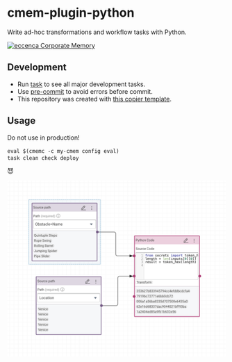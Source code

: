 # cmem-plugin-python

Write ad-hoc transformations and workflow tasks with Python.

[![eccenca Corporate Memory](https://img.shields.io/badge/eccenca-Corporate%20Memory-orange)](https://documentation.eccenca.com)   

## Development

- Run [task](https://taskfile.dev/) to see all major development tasks.
- Use [pre-commit](https://pre-commit.com/) to avoid errors before commit.
- This repository was created with [this copier template](https://github.com/eccenca/cmem-plugin-template).

## Usage

Do not use in production!

```
eval $(cmemc -c my-cmem config eval)
task clean check deploy
```

😈

![Usage](./usage.png)

